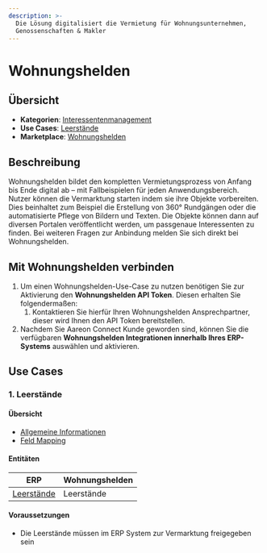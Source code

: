 ```yaml
---
description: >-
  Die Lösung digitalisiert die Vermietung für Wohnungsunternehmen,
  Genossenschaften & Makler
---
```


# Wohnungshelden

## Übersicht

* **Kategorien**: [Interessentenmanagement](../kategorien/interessentenmanagement.md)
* **Use Cases**: [Leerstände](../use-cases/leerstaende.md)
* **Marketplace**: [Wohnungshelden](https://marketplace.aareon.com/de/listings/wohnungshelden)

## Beschreibung

Wohnungshelden bildet den kompletten Vermietungsprozess von Anfang bis Ende digital ab – mit Fallbeispielen für jeden Anwendungsbereich. Nutzer können die Vermarktung starten indem sie ihre Objekte vorbereiten. Dies beinhaltet zum Beispiel die Erstellung von 360° Rundgängen oder die automatisierte Pflege von Bildern und Texten. Die Objekte können dann auf diversen Portalen veröffentlicht werden, um passgenaue Interessenten zu finden. Bei weiteren Fragen zur Anbindung melden Sie sich direkt bei Wohnungshelden.

## Mit Wohnungshelden verbinden

1. Um einen Wohnungshelden-Use-Case zu nutzen benötigen Sie zur Aktivierung den **Wohnungshelden API Token**. Diesen erhalten Sie folgendermaßen:
   1. Kontaktieren Sie hierfür Ihren Wohnungshelden Ansprechpartner, dieser wird Ihnen den API Token bereitstellen.
2. Nachdem Sie Aareon Connect Kunde geworden sind, können Sie die verfügbaren **Wohnungshelden Integrationen innerhalb Ihres ERP-Systems** auswählen und aktivieren.

## Use Cases

### 1. Leerstände

#### Übersicht

* [Allgemeine Informationen](../use-cases/leerstaende.md)
* [Feld Mapping](https://docs.google.com/spreadsheets/d/1fLwCGcttemtlDpznO3O00352cZZ5SPJXBPv6IRWQ6Bk/edit?gid=1046693259#gid=1046693259)

#### Entitäten

| ERP                                        | Wohnungshelden |
| ------------------------------------------ | -------------- |
| [Leerstände](../entitaeten/leerstaende.md) | Leerstände     |

#### Voraussetzungen

* Die Leerstände müssen im ERP System zur Vermarktung freigegeben sein
